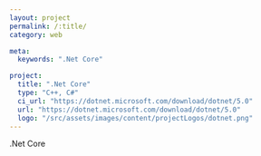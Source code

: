 ```yaml
---
layout: project
permalink: /:title/
category: web

meta:
  keywords: ".Net Core"

project:
  title: ".Net Core"
  type: "C++, C#"
  ci_url: "https://dotnet.microsoft.com/download/dotnet/5.0"
  url: "https://dotnet.microsoft.com/download/dotnet/5.0"
  logo: "/src/assets/images/content/projectLogos/dotnet.png"
---
```


<p>.Net Core</p>

